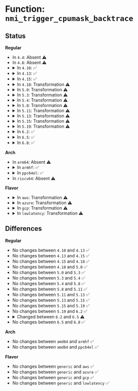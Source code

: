 # Function: <code>nmi_trigger_cpumask_backtrace</code>

## Status
<b>Regular</b>
<ul>
<li>
In <code>4.4</code>: Absent ⚠️
</li>
<li>
In <code>4.8</code>: Absent ⚠️
</li>
<li>
<details>
<summary>In <code>4.10</code>: ✅</summary>

```c
void nmi_trigger_cpumask_backtrace(const cpumask_t *mask, bool exclude_self, void (*raise)(cpumask_t *));
```

**Collision:** Unique Global

**Inline:** No

**Transformation:** False

**Instances:**

```
In lib/nmi_backtrace.c (ffffffff81450020)
Location: lib/nmi_backtrace.c:34
Inline: False
Direct callers:
  - arch/x86/kernel/apic/hw_nmi.c:arch_trigger_cpumask_backtrace
```
**Symbols:**

```
ffffffff81450020-ffffffff8145012a: nmi_trigger_cpumask_backtrace (STB_GLOBAL)
```
</details>
</li>
<li>
<details>
<summary>In <code>4.13</code>: ✅</summary>

```c
void nmi_trigger_cpumask_backtrace(const cpumask_t *mask, bool exclude_self, void (*raise)(cpumask_t *));
```

**Collision:** Unique Global

**Inline:** No

**Transformation:** False

**Instances:**

```
In lib/nmi_backtrace.c (ffffffff818efdc0)
Location: lib/nmi_backtrace.c:35
Inline: False
Direct callers:
  - arch/x86/kernel/apic/hw_nmi.c:arch_trigger_cpumask_backtrace
```
**Symbols:**

```
ffffffff818efdc0-ffffffff818efede: nmi_trigger_cpumask_backtrace (STB_GLOBAL)
```
</details>
</li>
<li>
<details>
<summary>In <code>4.15</code>: ✅</summary>

```c
void nmi_trigger_cpumask_backtrace(const cpumask_t *mask, bool exclude_self, void (*raise)(cpumask_t *));
```

**Collision:** Unique Global

**Inline:** No

**Transformation:** False

**Instances:**

```
In lib/nmi_backtrace.c (ffffffff81976200)
Location: lib/nmi_backtrace.c:36
Inline: False
Direct callers:
  - arch/x86/kernel/apic/hw_nmi.c:arch_trigger_cpumask_backtrace
```
**Symbols:**

```
ffffffff81976200-ffffffff81976321: nmi_trigger_cpumask_backtrace (STB_GLOBAL)
```
</details>
</li>
<li>
<details>
<summary>In <code>4.18</code>: Transformation ⚠️</summary>

```c
void nmi_trigger_cpumask_backtrace(const cpumask_t *mask, bool exclude_self, void (*raise)(cpumask_t *));
```

**Collision:** Unique Global

**Inline:** No

**Transformation:** True

**Instances:**

```
In lib/nmi_backtrace.c (0)
Location: lib/nmi_backtrace.c:36
Inline: False
Direct callers:
  - arch/x86/kernel/apic/hw_nmi.c:arch_trigger_cpumask_backtrace
```
**Symbols:**

```
ffffffff819d2ab5-ffffffff819d2aee: nmi_trigger_cpumask_backtrace.cold.5 (STB_LOCAL)
ffffffff819d2970-ffffffff819d2a63: nmi_trigger_cpumask_backtrace (STB_GLOBAL)
```
</details>
</li>
<li>
<details>
<summary>In <code>5.0</code>: Transformation ⚠️</summary>

```c
void nmi_trigger_cpumask_backtrace(const cpumask_t *mask, bool exclude_self, void (*raise)(cpumask_t *));
```

**Collision:** Unique Global

**Inline:** No

**Transformation:** True

**Instances:**

```
In lib/nmi_backtrace.c (0)
Location: lib/nmi_backtrace.c:36
Inline: False
Direct callers:
  - arch/x86/kernel/apic/hw_nmi.c:arch_trigger_cpumask_backtrace
```
**Symbols:**

```
ffffffff81a0c135-ffffffff81a0c16e: nmi_trigger_cpumask_backtrace.cold.6 (STB_LOCAL)
ffffffff81a0bff0-ffffffff81a0c0e3: nmi_trigger_cpumask_backtrace (STB_GLOBAL)
```
</details>
</li>
<li>
<details>
<summary>In <code>5.3</code>: Transformation ⚠️</summary>

```c
void nmi_trigger_cpumask_backtrace(const cpumask_t *mask, bool exclude_self, void (*raise)(cpumask_t *));
```

**Collision:** Unique Global

**Inline:** No

**Transformation:** True

**Instances:**

```
In lib/nmi_backtrace.c (0)
Location: lib/nmi_backtrace.c:36
Inline: False
Direct callers:
  - arch/x86/kernel/apic/hw_nmi.c:arch_trigger_cpumask_backtrace
```
**Symbols:**

```
ffffffff81a7ba8d-ffffffff81a7bac6: nmi_trigger_cpumask_backtrace.cold (STB_LOCAL)
ffffffff81a7b950-ffffffff81a7ba3a: nmi_trigger_cpumask_backtrace (STB_GLOBAL)
```
</details>
</li>
<li>
<details>
<summary>In <code>5.4</code>: Transformation ⚠️</summary>

```c
void nmi_trigger_cpumask_backtrace(const cpumask_t *mask, bool exclude_self, void (*raise)(cpumask_t *));
```

**Collision:** Unique Global

**Inline:** No

**Transformation:** True

**Instances:**

```
In lib/nmi_backtrace.c (0)
Location: lib/nmi_backtrace.c:36
Inline: False
Direct callers:
  - arch/x86/kernel/apic/hw_nmi.c:arch_trigger_cpumask_backtrace
```
**Symbols:**

```
ffffffff81ab2ded-ffffffff81ab2e26: nmi_trigger_cpumask_backtrace.cold (STB_LOCAL)
ffffffff81ab2cb0-ffffffff81ab2d9a: nmi_trigger_cpumask_backtrace (STB_GLOBAL)
```
</details>
</li>
<li>
<details>
<summary>In <code>5.8</code>: Transformation ⚠️</summary>

```c
void nmi_trigger_cpumask_backtrace(const cpumask_t *mask, bool exclude_self, void (*raise)(cpumask_t *));
```

**Collision:** Unique Global

**Inline:** No

**Transformation:** True

**Instances:**

```
In lib/nmi_backtrace.c (0)
Location: lib/nmi_backtrace.c:36
Inline: False
Direct callers:
  - arch/x86/kernel/apic/hw_nmi.c:arch_trigger_cpumask_backtrace
```
**Symbols:**

```
ffffffff815ed68e-ffffffff815ed6c7: nmi_trigger_cpumask_backtrace.cold (STB_LOCAL)
ffffffff815ed550-ffffffff815ed63b: nmi_trigger_cpumask_backtrace (STB_GLOBAL)
```
</details>
</li>
<li>
<details>
<summary>In <code>5.11</code>: Transformation ⚠️</summary>

```c
void nmi_trigger_cpumask_backtrace(const cpumask_t *mask, bool exclude_self, void (*raise)(cpumask_t *));
```

**Collision:** Unique Global

**Inline:** No

**Transformation:** True

**Instances:**

```
In lib/nmi_backtrace.c (0)
Location: lib/nmi_backtrace.c:36
Inline: False
Direct callers:
  - arch/x86/kernel/apic/hw_nmi.c:arch_trigger_cpumask_backtrace
```
**Symbols:**

```
ffffffff81bf4c7a-ffffffff81bf4cb3: nmi_trigger_cpumask_backtrace.cold (STB_LOCAL)
ffffffff81611d10-ffffffff81611dfb: nmi_trigger_cpumask_backtrace (STB_GLOBAL)
```
</details>
</li>
<li>
<details>
<summary>In <code>5.13</code>: Transformation ⚠️</summary>

```c
void nmi_trigger_cpumask_backtrace(const cpumask_t *mask, bool exclude_self, void (*raise)(cpumask_t *));
```

**Collision:** Unique Global

**Inline:** No

**Transformation:** True

**Instances:**

```
In lib/nmi_backtrace.c (0)
Location: lib/nmi_backtrace.c:36
Inline: False
Direct callers:
  - arch/x86/kernel/apic/hw_nmi.c:arch_trigger_cpumask_backtrace
```
**Symbols:**

```
ffffffff81be6b9d-ffffffff81be6bd6: nmi_trigger_cpumask_backtrace.cold (STB_LOCAL)
ffffffff815f53f0-ffffffff815f54db: nmi_trigger_cpumask_backtrace (STB_GLOBAL)
```
</details>
</li>
<li>
<details>
<summary>In <code>5.15</code>: Transformation ⚠️</summary>

```c
void nmi_trigger_cpumask_backtrace(const cpumask_t *mask, bool exclude_self, void (*raise)(cpumask_t *));
```

**Collision:** Unique Global

**Inline:** No

**Transformation:** True

**Instances:**

```
In lib/nmi_backtrace.c (0)
Location: lib/nmi_backtrace.c:36
Inline: False
Direct callers:
  - arch/x86/kernel/apic/hw_nmi.c:arch_trigger_cpumask_backtrace
```
**Symbols:**

```
ffffffff81cdf4b4-ffffffff81cdf4ed: nmi_trigger_cpumask_backtrace.cold (STB_LOCAL)
ffffffff81662860-ffffffff8166294b: nmi_trigger_cpumask_backtrace (STB_GLOBAL)
```
</details>
</li>
<li>
<details>
<summary>In <code>5.19</code>: Transformation ⚠️</summary>

```c
void nmi_trigger_cpumask_backtrace(const cpumask_t *mask, bool exclude_self, void (*raise)(cpumask_t *));
```

**Collision:** Unique Global

**Inline:** No

**Transformation:** True

**Instances:**

```
In lib/nmi_backtrace.c (0)
Location: lib/nmi_backtrace.c:36
Inline: False
Direct callers:
  - arch/x86/kernel/apic/hw_nmi.c:arch_trigger_cpumask_backtrace
```
**Symbols:**

```
ffffffff81ea5c6e-ffffffff81ea5ca7: nmi_trigger_cpumask_backtrace.cold (STB_LOCAL)
ffffffff8177c6a0-ffffffff8177c7c2: nmi_trigger_cpumask_backtrace (STB_GLOBAL)
```
</details>
</li>
<li>
<details>
<summary>In <code>6.2</code>: ✅</summary>

```c
void nmi_trigger_cpumask_backtrace(const cpumask_t *mask, bool exclude_self, void (*raise)(cpumask_t *));
```

**Collision:** Unique Global

**Inline:** No

**Transformation:** False

**Instances:**

```
In lib/nmi_backtrace.c (ffffffff82039170)
Location: lib/nmi_backtrace.c:36
Inline: False
Direct callers:
  - arch/x86/kernel/apic/hw_nmi.c:arch_trigger_cpumask_backtrace
```
**Symbols:**

```
ffffffff82039170-ffffffff820392b4: nmi_trigger_cpumask_backtrace (STB_GLOBAL)
```
</details>
</li>
<li>
<details>
<summary>In <code>6.5</code>: ✅</summary>

```c
void nmi_trigger_cpumask_backtrace(const cpumask_t *mask, int exclude_cpu, void (*raise)(cpumask_t *));
```

**Collision:** Unique Global

**Inline:** No

**Transformation:** False

**Instances:**

```
In lib/nmi_backtrace.c (ffffffff820b7480)
Location: lib/nmi_backtrace.c:36
Inline: False
Direct callers:
  - arch/x86/kernel/apic/hw_nmi.c:arch_trigger_cpumask_backtrace
```
**Symbols:**

```
ffffffff820b7480-ffffffff820b75e0: nmi_trigger_cpumask_backtrace (STB_GLOBAL)
```
</details>
</li>
<li>
<details>
<summary>In <code>6.8</code>: ✅</summary>

```c
void nmi_trigger_cpumask_backtrace(const cpumask_t *mask, int exclude_cpu, void (*raise)(cpumask_t *));
```

**Collision:** Unique Global

**Inline:** No

**Transformation:** False

**Instances:**

```
In lib/nmi_backtrace.c (ffffffff82191630)
Location: lib/nmi_backtrace.c:36
Inline: False
Direct callers:
  - arch/x86/kernel/apic/hw_nmi.c:arch_trigger_cpumask_backtrace
```
**Symbols:**

```
ffffffff82191630-ffffffff82191790: nmi_trigger_cpumask_backtrace (STB_GLOBAL)
```
</details>
</li>
</ul>
<b>Arch</b>
<ul>
<li>
In <code>arm64</code>: Absent ⚠️
</li>
<li>
<details>
<summary>In <code>armhf</code>: ✅</summary>

```c
void nmi_trigger_cpumask_backtrace(const cpumask_t *mask, bool exclude_self, void (*raise)(cpumask_t *));
```

**Collision:** Unique Global

**Inline:** No

**Transformation:** False

**Instances:**

```
In lib/nmi_backtrace.c (c0e8748c)
Location: lib/nmi_backtrace.c:36
Inline: False
Direct callers:
  - arch/arm/kernel/smp.c:arch_trigger_cpumask_backtrace
```
**Symbols:**

```
c0e8748c-c0e875d4: nmi_trigger_cpumask_backtrace (STB_GLOBAL)
```
</details>
</li>
<li>
<details>
<summary>In <code>ppc64el</code>: ✅</summary>

```c
void nmi_trigger_cpumask_backtrace(const cpumask_t *mask, bool exclude_self, void (*raise)(cpumask_t *));
```

**Collision:** Unique Global

**Inline:** No

**Transformation:** False

**Instances:**

```
In lib/nmi_backtrace.c (c000000000ecf0b0)
Location: lib/nmi_backtrace.c:36
Inline: False
Direct callers:
  - arch/powerpc/kernel/stacktrace.c:arch_trigger_cpumask_backtrace
```
**Symbols:**

```
c000000000ecf0b0-c000000000ecf280: nmi_trigger_cpumask_backtrace (STB_GLOBAL)
```
</details>
</li>
<li>
In <code>riscv64</code>: Absent ⚠️
</li>
</ul>
<b>Flavor</b>
<ul>
<li>
<details>
<summary>In <code>aws</code>: Transformation ⚠️</summary>

```c
void nmi_trigger_cpumask_backtrace(const cpumask_t *mask, bool exclude_self, void (*raise)(cpumask_t *));
```

**Collision:** Unique Global

**Inline:** No

**Transformation:** True

**Instances:**

```
In lib/nmi_backtrace.c (0)
Location: lib/nmi_backtrace.c:36
Inline: False
Direct callers:
  - arch/x86/kernel/apic/hw_nmi.c:arch_trigger_cpumask_backtrace
```
**Symbols:**

```
ffffffff81a51c3d-ffffffff81a51c76: nmi_trigger_cpumask_backtrace.cold (STB_LOCAL)
ffffffff81a51b00-ffffffff81a51bea: nmi_trigger_cpumask_backtrace (STB_GLOBAL)
```
</details>
</li>
<li>
<details>
<summary>In <code>azure</code>: Transformation ⚠️</summary>

```c
void nmi_trigger_cpumask_backtrace(const cpumask_t *mask, bool exclude_self, void (*raise)(cpumask_t *));
```

**Collision:** Unique Global

**Inline:** No

**Transformation:** True

**Instances:**

```
In lib/nmi_backtrace.c (0)
Location: lib/nmi_backtrace.c:36
Inline: False
Direct callers:
  - arch/x86/kernel/apic/hw_nmi.c:arch_trigger_cpumask_backtrace
```
**Symbols:**

```
ffffffff81a0ed3d-ffffffff81a0ed76: nmi_trigger_cpumask_backtrace.cold (STB_LOCAL)
ffffffff81a0ec00-ffffffff81a0ecea: nmi_trigger_cpumask_backtrace (STB_GLOBAL)
```
</details>
</li>
<li>
<details>
<summary>In <code>gcp</code>: Transformation ⚠️</summary>

```c
void nmi_trigger_cpumask_backtrace(const cpumask_t *mask, bool exclude_self, void (*raise)(cpumask_t *));
```

**Collision:** Unique Global

**Inline:** No

**Transformation:** True

**Instances:**

```
In lib/nmi_backtrace.c (0)
Location: lib/nmi_backtrace.c:36
Inline: False
Direct callers:
  - arch/x86/kernel/apic/hw_nmi.c:arch_trigger_cpumask_backtrace
```
**Symbols:**

```
ffffffff81abe02d-ffffffff81abe066: nmi_trigger_cpumask_backtrace.cold (STB_LOCAL)
ffffffff81abdef0-ffffffff81abdfda: nmi_trigger_cpumask_backtrace (STB_GLOBAL)
```
</details>
</li>
<li>
<details>
<summary>In <code>lowlatency</code>: Transformation ⚠️</summary>

```c
void nmi_trigger_cpumask_backtrace(const cpumask_t *mask, bool exclude_self, void (*raise)(cpumask_t *));
```

**Collision:** Unique Global

**Inline:** No

**Transformation:** True

**Instances:**

```
In lib/nmi_backtrace.c (0)
Location: lib/nmi_backtrace.c:36
Inline: False
Direct callers:
  - arch/x86/kernel/apic/hw_nmi.c:arch_trigger_cpumask_backtrace
```
**Symbols:**

```
ffffffff81aca4cb-ffffffff81aca504: nmi_trigger_cpumask_backtrace.cold (STB_LOCAL)
ffffffff81aca370-ffffffff81aca478: nmi_trigger_cpumask_backtrace (STB_GLOBAL)
```
</details>
</li>
</ul>

## Differences
<b>Regular</b>
<ul>
<li>
No changes between <code>4.10</code> and <code>4.13</code> ✅
</li>
<li>
No changes between <code>4.13</code> and <code>4.15</code> ✅
</li>
<li>
No changes between <code>4.15</code> and <code>4.18</code> ✅
</li>
<li>
No changes between <code>4.18</code> and <code>5.0</code> ✅
</li>
<li>
No changes between <code>5.0</code> and <code>5.3</code> ✅
</li>
<li>
No changes between <code>5.3</code> and <code>5.4</code> ✅
</li>
<li>
No changes between <code>5.4</code> and <code>5.8</code> ✅
</li>
<li>
No changes between <code>5.8</code> and <code>5.11</code> ✅
</li>
<li>
No changes between <code>5.11</code> and <code>5.13</code> ✅
</li>
<li>
No changes between <code>5.13</code> and <code>5.15</code> ✅
</li>
<li>
No changes between <code>5.15</code> and <code>5.19</code> ✅
</li>
<li>
No changes between <code>5.19</code> and <code>6.2</code> ✅
</li>
<li>
<details>
<summary>Changed between <code>6.2</code> and <code>6.5</code> ⚠️</summary>
<ul>
<li>
<b>Param added. </b>
<code>int exclude_cpu</code>
</li>
<li>
<b>Param removed. </b>
<code>bool exclude_self</code>
</li>
</ul>
</details>
</li>
<li>
No changes between <code>6.5</code> and <code>6.8</code> ✅
</li>
</ul>
<b>Arch</b>
<ul>
<li>
No changes between <code>amd64</code> and <code>armhf</code> ✅
</li>
<li>
No changes between <code>amd64</code> and <code>ppc64el</code> ✅
</li>
</ul>
<b>Flavor</b>
<ul>
<li>
No changes between <code>generic</code> and <code>aws</code> ✅
</li>
<li>
No changes between <code>generic</code> and <code>azure</code> ✅
</li>
<li>
No changes between <code>generic</code> and <code>gcp</code> ✅
</li>
<li>
No changes between <code>generic</code> and <code>lowlatency</code> ✅
</li>
</ul>
